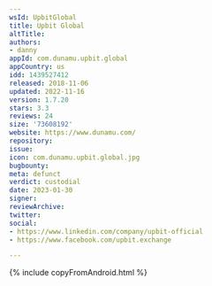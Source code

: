 ```yaml
---
wsId: UpbitGlobal
title: Upbit Global
altTitle: 
authors:
- danny
appId: com.dunamu.upbit.global
appCountry: us
idd: 1439527412
released: 2018-11-06
updated: 2022-11-16
version: 1.7.20
stars: 3.3
reviews: 24
size: '73608192'
website: https://www.dunamu.com/
repository: 
issue: 
icon: com.dunamu.upbit.global.jpg
bugbounty: 
meta: defunct
verdict: custodial
date: 2023-01-30
signer: 
reviewArchive: 
twitter: 
social:
- https://www.linkedin.com/company/upbit-official
- https://www.facebook.com/upbit.exchange

---
```


{% include copyFromAndroid.html %}
